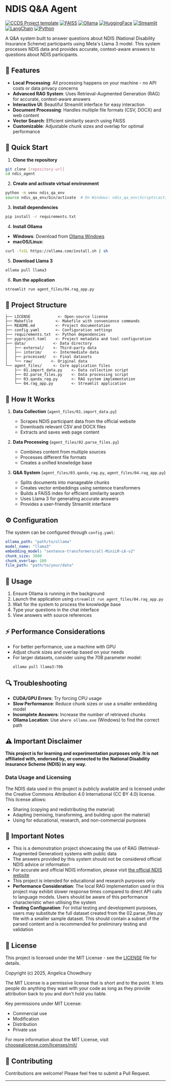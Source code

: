 # NDIS Q&A Agent

[![CCDS Project template](https://img.shields.io/badge/CCDS-Project%20template-328F97?logo=cookiecutter)](https://cookiecutter-data-science.drivendata.org/)
[![FAISS](https://img.shields.io/badge/FAISS-Vector%20Search-00A98F?logo=facebook)](https://github.com/facebookresearch/faiss)
[![Ollama](https://img.shields.io/badge/Ollama-Local%20LLM-7C3AED?logo=ollama)](https://ollama.ai)
[![HuggingFace](https://img.shields.io/badge/HuggingFace-Transformers-FF6B6B?logo=huggingface)](https://huggingface.co)
[![Streamlit](https://img.shields.io/badge/Streamlit-Web%20App-FF4B4B?logo=streamlit)](https://streamlit.io)
[![LangChain](https://img.shields.io/badge/LangChain-Framework-00A67E?logo=langchain)](https://python.langchain.com)
[![Python](https://img.shields.io/badge/Python-3.8%2B-3776AB?logo=python)](https://www.python.org)

A Q&A system built to answer questions about NDIS (National Disability Insurance Scheme) participants using Meta's Llama 3 model. This system processes NDIS data and provides accurate, context-aware answers to questions about NDIS participants.


## 🌟 Features

- **Local Processing**: All processing happens on your machine - no API costs or data privacy concerns
- **Advanced RAG System**: Uses Retrieval-Augmented Generation (RAG) for accurate, context-aware answers
- **Interactive UI**: Beautiful Streamlit interface for easy interaction
- **Document Processing**: Handles multiple file formats (CSV, DOCX) and web content
- **Vector Search**: Efficient similarity search using FAISS
- **Customizable**: Adjustable chunk sizes and overlap for optimal performance

## 🚀 Quick Start

1. **Clone the repository**
```bash
git clone [repository-url]
cd ndis_agent
```

2. **Create and activate virtual environment**
```bash
python -m venv ndis_qa_env
source ndis_qa_env/bin/activate  # On Windows: ndis_qa_env\Scripts\activate
```

3. **Install dependencies**
```bash
pip install -r requirements.txt
```

4. **Install Ollama**
- **Windows**: Download from [Ollama Windows](https://ollama.com/download/windows)
- **macOS/Linux**: 
```bash
curl -fsSL https://ollama.com/install.sh | sh
```

5. **Download Llama 3**
```bash
ollama pull llama3
```

6. **Run the application**
```bash
streamlit run agent_files/04.rag_app.py
```

## 📁 Project Structure

```
├── LICENSE            <- Open-source license
├── Makefile          <- Makefile with convenience commands
├── README.md         <- Project documentation
├── config.yaml       <- Configuration settings
├── requirements.txt  <- Python dependencies
├── pyproject.toml    <- Project metadata and tool configuration
├── data/            <- Data directory
│   ├── external/    <- Third-party data
│   ├── interim/     <- Intermediate data
│   ├── processed/   <- Final datasets
│   └── raw/        <- Original data
└── agent_files/     <- Core application files
    ├── 01.import_data.py    <- Data collection script
    ├── 02.parse_files.py    <- Data processing script
    ├── 03.qanda_rag.py      <- RAG system implementation
    └── 04.rag_app.py        <- Streamlit application
```

## 🔧 How It Works

1. **Data Collection** (`agent_files/01.import_data.py`)
   - Scrapes NDIS participant data from the official website
   - Downloads relevant CSV and DOCX files
   - Extracts and saves web page content

2. **Data Processing** (`agent_files/02.parse_files.py`)
   - Combines content from multiple sources
   - Processes different file formats
   - Creates a unified knowledge base

3. **Q&A System** (`agent_files/03.qanda_rag.py`, `agent_files/04.rag_app.py`)
   - Splits documents into manageable chunks
   - Creates vector embeddings using sentence transformers
   - Builds a FAISS index for efficient similarity search
   - Uses Llama 3 for generating accurate answers
   - Provides a user-friendly Streamlit interface

## ⚙️ Configuration

The system can be configured through `config.yaml`:
```yaml
ollama_path: "path/to/ollama"
model_name: "llama3"
embedding_model: "sentence-transformers/all-MiniLM-L6-v2"
chunk_size: 3000
chunk_overlap: 100
file_path: "path/to/your/data"
```

## 🎯 Usage

1. Ensure Ollama is running in the background
2. Launch the application using `streamlit run agent_files/04.rag_app.py`
3. Wait for the system to process the knowledge base
4. Type your questions in the chat interface
5. View answers with source references

## ⚡ Performance Considerations

- For better performance, use a machine with GPU
- Adjust chunk sizes and overlap based on your needs
- For larger datasets, consider using the 70B parameter model:
  ```bash
  ollama pull llama3:70b
  ```  

## 🔍 Troubleshooting

- **CUDA/GPU Errors**: Try forcing CPU usage
- **Slow Performance**: Reduce chunk sizes or use a smaller embedding model
- **Incomplete Answers**: Increase the number of retrieved chunks
- **Ollama Location**: Use `where ollama.exe` (Windows) to find the correct path


## ⚠️ Important Disclaimer

**This project is for learning and experimentation purposes only. It is not affiliated with, endorsed by, or connected to the National Disability Insurance Scheme (NDIS) in any way.**

### Data Usage and Licensing
The NDIS data used in this project is publicly available and is licensed under the Creative Commons Attribution 4.0 International (CC BY 4.0) license. This license allows:
- Sharing (copying and redistributing the material)
- Adapting (remixing, transforming, and building upon the material)
- Using for educational, research, and non-commercial purposes


## 📝 Important Notes
- This is a demonstration project showcasing the use of RAG (Retrieval-Augmented Generation) systems with public data
- The answers provided by this system should not be considered official NDIS advice or information
- For accurate and official NDIS information, please visit [the official NDIS website](https://www.ndis.gov.au)
- This project is intended for educational and research purposes only
- **Performance Consideration**: The local RAG implementation used in this project may exhibit slower response times compared to direct API calls to language models. Users should be aware of this performance characteristic when utilising the system
- **Testing Configuration**: For initial testing and development purposes, users may substitute the full dataset created from the 02.parse_files.py file with a smaller sample dataset. This should contain a subset of the parsed content and is recommended for preliminary testing and validation

## 📝 License

This project is licensed under the MIT License - see the [LICENSE](LICENSE) file for details.

Copyright (c) 2025, Angelica Chowdhury

The MIT License is a permissive license that is short and to the point. It lets people do anything they want with your code as long as they provide attribution back to you and don't hold you liable.

Key permissions under MIT License:
- Commercial use
- Modification
- Distribution
- Private use

For more information about the MIT License, visit [choosealicense.com/licenses/mit/](https://choosealicense.com/licenses/mit/)

## 🤝 Contributing

Contributions are welcome! Please feel free to submit a Pull Request.

--------

